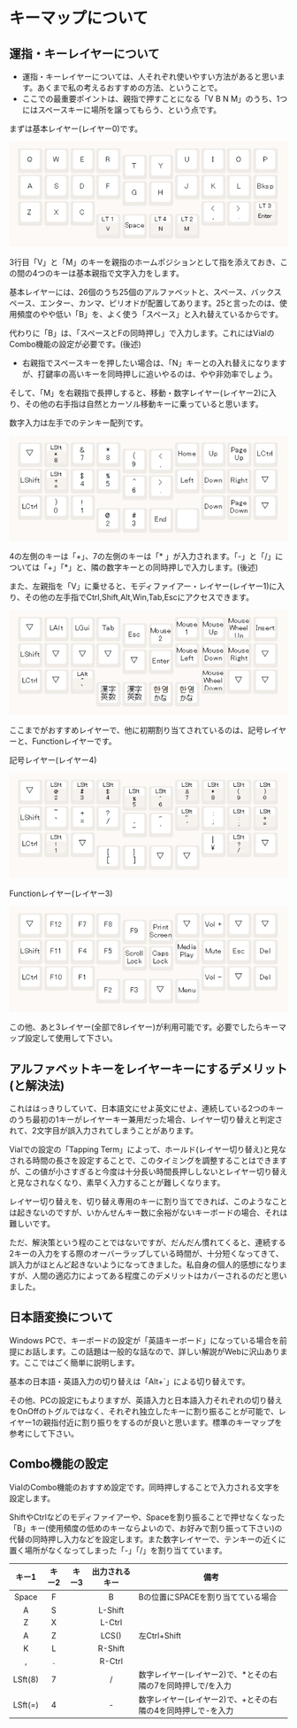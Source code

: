 # キーマップについて

## 運指・キーレイヤーについて
- 運指・キーレイヤーについては、人それぞれ使いやすい方法があると思います。あくまで私の考えるおすすめの方法、ということで。
- ここでの最重要ポイントは、親指で押すことになる「V B N M」のうち、1つにはスペースキーに場所を譲ってもらう、という点です。

まずは基本レイヤー(レイヤー0)です。

![layer0](images/dolphin30layer0b.png)

3行目「V」と「M」のキーを親指のホームポジションとして指を添えておき、この間の4つのキーは基本親指で文字入力をします。

基本レイヤーには、26個のうち25個のアルファベットと、スペース、バックスペース、エンター、カンマ、ピリオドが配置してあります。25と言ったのは、使用頻度のやや低い「B」を、よく使う「スペース」と入れ替えているからです。

代わりに「B」は、「スペースとFの同時押し」で入力します。これにはVialのCombo機能の設定が必要です。(後述)

- 右親指でスペースキーを押したい場合は、「N」キーとの入れ替えになりますが、打鍵率の高いキーを同時押しに追いやるのは、やや非効率でしょう。

そして、「M」を右親指で長押しすると、移動・数字レイヤー(レイヤー2)に入り、その他の右手指は自然とカーソル移動キーに乗っていると思います。

数字入力は左手でのテンキー配列です。

![layer2](images/dolphin30layer2.png)

4の左側のキーは「+」、7の左側のキーは「* 」が入力されます。「-」と「/」については「+」「*」と、隣の数字キーとの同時押しで入力します。(後述)

また、左親指を「V」に乗せると、モディファイアー・レイヤー(レイヤー1)に入り、その他の左手指でCtrl,Shift,Alt,Win,Tab,Escにアクセスできます。

![モディファイアー・レイヤー](images/dolphin30layer1.png)

ここまでがおすすめレイヤーで、他に初期割り当てされているのは、記号レイヤーと、Functionレイヤーです。

記号レイヤー(レイヤー4)

![記号レイヤー](images/dolphin30layer4.png)

Functionレイヤー(レイヤー3)

![Functionレイヤー](images/dolphin30layer3.png)

この他、あと3レイヤー(全部で8レイヤー)が利用可能です。必要でしたらキーマップ設定して使用して下さい。

## アルファベットキーをレイヤーキーにするデメリット(と解決法)
これははっきりしていて、日本語文にせよ英文にせよ、連続している2つのキーのうち最初の1キーがレイヤーキー兼用だった場合、レイヤー切り替えと判定されて、2文字目が誤入力されてしまうことがあります。

Vialでの設定の「Tapping Term」によって、ホールド(レイヤー切り替え)と見なされる時間の長さを設定することで、このタイミングを調整することはできますが、この値が小さすぎると今度は十分長い時間長押ししないとレイヤー切り替えと見なされなくなり、素早く入力することが難しくなります。

レイヤー切り替えを、切り替え専用のキーに割り当てできれば、このようなことは起きないのですが、いかんせんキー数に余裕がないキーボードの場合、それは難しいです。

ただ、解決策という程のことではないですが、だんだん慣れてくると、連続する2キーの入力をする際のオーバーラップしている時間が、十分短くなってきて、誤入力がほとんど起きないようになってきました。私自身の個人的感想になりますが、人間の適応力によってある程度このデメリットはカバーされるのだと思いました。

## 日本語変換について
Windows PCで、キーボードの設定が「英語キーボード」になっている場合を前提にお話します。この話題は一般的な話なので、詳しい解説がWebに沢山あります。ここではごく簡単に説明します。

基本の日本語・英語入力の切り替えは「Alt+`」による切り替えです。

その他、PCの設定にもよりますが、英語入力と日本語入力それぞれの切り替えをOnOffのトグルではなく、それぞれ独立したキーに割り振ることが可能で、レイヤー1の親指付近に割り振りをするのが良いと思います。標準のキーマップを参考にして下さい。

## Combo機能の設定
VialのCombo機能のおすすめ設定です。同時押しすることで入力される文字を設定します。

ShiftやCtrlなどのモディファイアーや、Spaceを割り振ることで押せなくなった「B」キー(使用頻度の低めのキーならよいので、お好みで割り振って下さい)の代替の同時押し入力などを設定します。また数字レイヤーで、テンキーの近くに置く場所がなくなってしまった「-」「/」を割り当てています。

|キー1|キー2|キー3|出力されるキー|備考|
|:---:|:---:|:---:|:---:|---|
|Space|F||B|Bの位置にSPACEを割り当てている場合|
|A|S||L-Shift||
|Z|X||L-Ctrl||
|A|Z||LCS()|左Ctrl+Shift|
|K|L||R-Shift||
|,|.||R-Ctrl||
|LSft(8)|7||/|数字レイヤー(レイヤー2)で、*とその右隣の7を同時押しで/を入力|
|LSft(=)|4||-|数字レイヤー(レイヤー2)で、+とその右隣の4を同時押しで-を入力|
